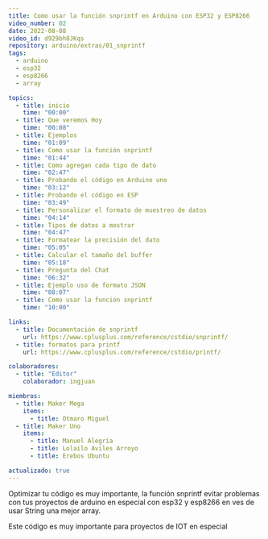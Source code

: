 ```yaml
---
title: Como usar la función snprintf en Arduino con ESP32 y ESP8266
video_number: 02
date: 2022-08-08
video_id: d929bh8JKqs
repository: arduino/extras/01_snprintf
tags:
  - arduino
  - esp32
  - esp8266
  - array

topics:
  - title: inicio
    time: "00:00"
  - title: Que veremos Hoy
    time: "00:08"
  - title: Ejemplos
    time: "01:09"
  - title: Como usar la función snprintf
    time: "01:44"
  - title: Como agregan cada tipo de dato
    time: "02:47"
  - title: Probando el código en Arduino uno
    time: "03:12"
  - title: Probando el código en ESP
    time: "03:49"
  - title: Personalizar el formato de muestreo de datos
    time: "04:14"
  - title: Tipos de datos a mostrar
    time: "04:47"
  - title: Formatear la precisión del dato
    time: "05:05"
  - title: Calcular el tamaño del buffer
    time: "05:18"
  - title: Pregunta del Chat
    time: "06:32"
  - title: Ejemplo uso de formato JSON
    time: "08:07"
  - title: Como usar la función snprintf
    time: "10:00"

links:
  - title: Documentación de snprintf
    url: https://www.cplusplus.com/reference/cstdio/snprintf/
  - title: formatos para printf
    url: https://www.cplusplus.com/reference/cstdio/printf/

colaboradores:
  - title: "Editor"
    colaborador: ingjuan

miembros:
  - title: Maker Mega
    items:
      - title: Otmaro Miguel
  - title: Maker Uno
    items:
      - title: Manuel Alegría
      - title: Lolailo Aviles Arroyo
      - title: Erebos Ubuntu

actualizado: true
---
```


Optimizar tu código es muy importante, la función snprintf evitar problemas con tus proyectos de arduino en especial con esp32 y esp8266 en ves de usar String una mejor array.

Este código es muy importante para proyectos de IOT en especial
